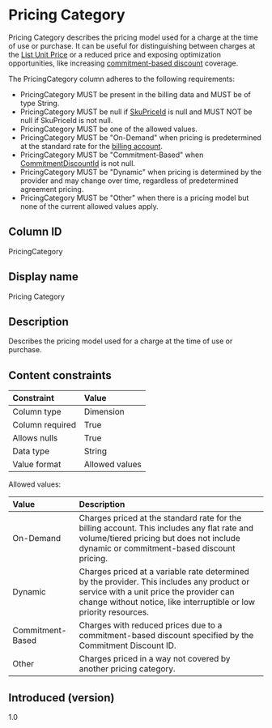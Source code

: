 # Pricing Category

Pricing Category describes the pricing model used for a charge at the time of use or purchase. It can be useful for distinguishing between charges at the [List Unit Price](#ListUnitPrice) or a reduced price and exposing optimization opportunities, like increasing [commitment-based discount](glossary:commitment-based-discount) coverage.

The PricingCategory column adheres to the following requirements:

* PricingCategory MUST be present in the billing data and MUST be of type String.
* PricingCategory MUST be null if [SkuPriceId](#skupriceid) is null and MUST NOT be null if SkuPriceId is not null.
* PricingCategory MUST be one of the allowed values.
* PricingCategory MUST be "On-Demand" when pricing is predetermined at the standard rate for the [billing account](#glossary:billing-account).
* PricingCategory MUST be "Commitment-Based" when [CommitmentDiscountId](#commitmentdiscountid) is not null.
* PricingCategory MUST be "Dynamic" when pricing is determined by the provider and may change over time, regardless of predetermined agreement pricing.
* PricingCategory MUST be "Other" when there is a pricing model but none of the current allowed values apply.

## Column ID

PricingCategory

## Display name

Pricing Category

## Description

Describes the pricing model used for a charge at the time of use or purchase.

## Content constraints

| Constraint      | Value          |
| :-------------- | :------------- |
| Column type     | Dimension      |
| Column required | True           |
| Allows nulls    | True           |
| Data type       | String         |
| Value format    | Allowed values |

Allowed values:

| Value            | Description                     |
| :--------------- | :-------------------------------|
| On-Demand        | Charges priced at the standard rate for the billing account. This includes any flat rate and volume/tiered pricing but does not include dynamic or commitment-based discount pricing. |
| Dynamic          | Charges priced at a variable rate determined by the provider. This includes any product or service with a unit price the provider can change without notice, like interruptible or low priority resources.   |
| Commitment-Based | Charges with reduced prices due to a commitment-based discount specified by the Commitment Discount ID.   |
| Other            | Charges priced in a way not covered by another pricing category.  |

## Introduced (version)

1.0
